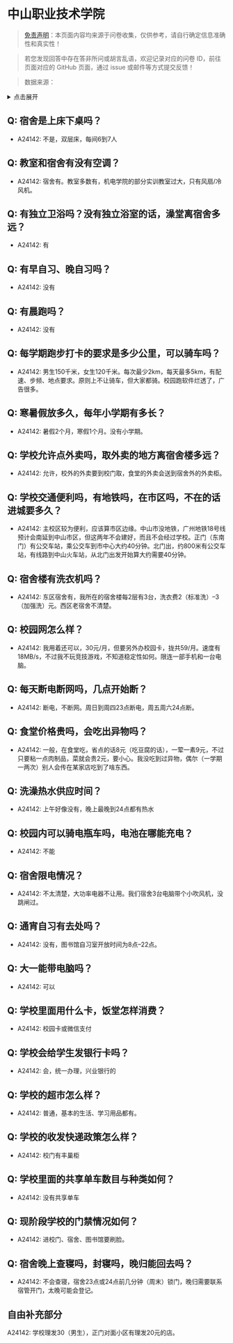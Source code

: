 # 中山职业技术学院

> [免责声明](https://colleges.chat/#_3)：本页面内容均来源于问卷收集，仅供参考，请自行确定信息准确性和真实性！

> 若您发现回答中存在答非所问或胡言乱语，欢迎记录对应的问卷 ID，前往页面对应的 GitHub 页面，通过 issue 或邮件等方式提交反馈！

> 数据来源：

<details><summary>点击展开</summary>
<ul>
<li>A24142: 匿名 (2024 年 06 月)</li>
</ul>
</details>

## Q: 宿舍是上床下桌吗？

- A24142: 不是，双层床，每间6到7人

## Q: 教室和宿舍有没有空调？

- A24142: 宿舍有。教室多数有，机电学院的部分实训教室过大，只有风扇/冷风机。

## Q: 有独立卫浴吗？没有独立浴室的话，澡堂离宿舍多远？

- A24142: 有

## Q: 有早自习、晚自习吗？

- A24142: 没有

## Q: 有晨跑吗？

- A24142: 没有

## Q: 每学期跑步打卡的要求是多少公里，可以骑车吗？

- A24142: 男生150千米，女生120千米。每次最少2km，每天最多5km，有配速、步频、地点要求。原则上不让骑车，但大家都骑。校园跑软件烂透了，广告很多。

## Q: 寒暑假放多久，每年小学期有多长？

- A24142: 暑假2个月，寒假1个月。没有小学期。

## Q: 学校允许点外卖吗，取外卖的地方离宿舍楼多远？

- A24142: 允许，校外的外卖要到校门取，食堂的外卖会送到宿舍外的外卖柜。

## Q: 学校交通便利吗，有地铁吗，在市区吗，不在的话进城要多久？

- A24142: 主校区较为便利，应该算市区边缘。中山市没地铁，广州地铁18号线预计会南延到中山市区，但这两年不会建好，而且不会经过学校。正门（东南门）有公交车站，乘公交车到市中心大约40分钟。北门出，约800米有公交车站，有线路到中山火车站，从北门出发开始算大约需要40分钟。

## Q: 宿舍楼有洗衣机吗？

- A24142: 东区宿舍有，我所在的宿舍楼每2层有3台，洗衣费2（标准洗）–3（加强洗）元。西区老宿舍不清楚。

## Q: 校园网怎么样？

- A24142: 我用着还可以，30元/月，但要另外办校园卡，拢共59/月。速度有18MB/s，不过我不玩竞技游戏，不知道稳定性如何。限连一部手机和一台电脑。

## Q: 每天断电断网吗，几点开始断？

- A24142: 断电，不断网。周日到周四23点断电，周五周六24点断。

## Q: 食堂价格贵吗，会吃出异物吗？

- A24142: 一般，在食堂吃，省点的话8元（吃豆腐的话），一荤一素9元，不过只要粘一点肉制品，菜就会贵2元，要小心。我没吃到过异物，偶尔（一学期一两次）别人会传在某家店吃到了啥东西。

## Q: 洗澡热水供应时间？

- A24142: 上午好像没有，晚上最晚到24点都有热水

## Q: 校园内可以骑电瓶车吗，电池在哪能充电？

- A24142: 不能

## Q: 宿舍限电情况？

- A24142: 不太清楚，大功率电器不让用。我们宿舍3台电脑带个小吹风机，没跳闸过。

## Q: 通宵自习有去处吗？

- A24142: 没有，图书馆自习室开放时间为8点–22点。

## Q: 大一能带电脑吗？

- A24142: 可以

## Q: 学校里面用什么卡，饭堂怎样消费？

- A24142: 校园卡或微信支付

## Q: 学校会给学生发银行卡吗？

- A24142: 会，统一办理，兴业银行的

## Q: 学校的超市怎么样？

- A24142: 普通，基本的生活、学习用品都有。

## Q: 学校的收发快递政策怎么样？

- A24142: 校门有丰巢柜

## Q: 学校里面的共享单车数目与种类如何？

- A24142: 没有共享单车

## Q: 现阶段学校的门禁情况如何？

- A24142: 进校门、宿舍、图书馆要刷脸。

## Q: 宿舍晚上查寝吗，封寝吗，晚归能回去吗？

- A24142: 不会查寝，宿舍23点或24点前几分钟（周末）锁门，晚归需要联系宿管开门，太晚可能会登记。

## 自由补充部分

A24142: 学校理发30（男生），正门对面小区有理发20元的店。
